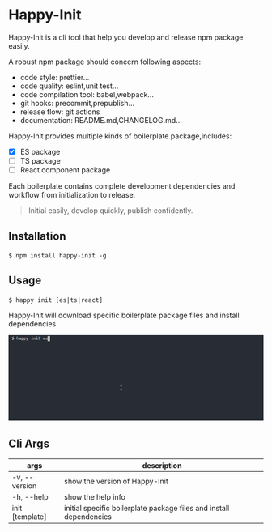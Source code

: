 # Happy-Init

Happy-Init is a cli tool that help you develop and release npm package easily.

A robust npm package should concern following aspects:

- code style: prettier...
- code quality: eslint,unit test...
- code compilation tool: babel,webpack...
- git hooks: precommit,prepublish...
- release flow: git actions
- documentation: README.md,CHANGELOG.md...

Happy-Init provides multiple kinds of boilerplate package,includes:

- [x] ES package
- [ ] TS package
- [ ] React component package

Each boilerplate contains complete development dependencies and workflow from initialization to release.

> Initial easily, develop quickly, publish confidently.

## Installation 

```shell
$ npm install happy-init -g
```

## Usage

```shell
$ happy init [es|ts|react]
```

Happy-Init will download specific boilerplate package files and install dependencies.

![screenshots](./screenshot.gif)

## Cli Args

| args             | description                                             |
| ---------------- | ------------------------------------------------- |
| -v, --version    | show the version of Happy-Init                                    |
| -h, --help       | show the help info                                     |
| init [template] | initial specific boilerplate package files and install dependencies |
